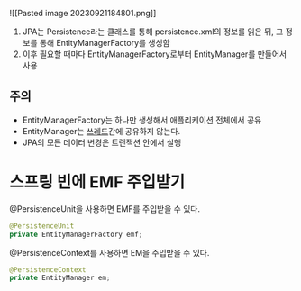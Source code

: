 ![[Pasted image 20230921184801.png]]
1. JPA는 Persistence라는 클래스를 통해 persistence.xml의 정보를 읽은 뒤, 그 정보를 통해 EntityManagerFactory를 생성함
2. 이후 필요할 때마다 EntityManagerFactory로부터 EntityManager를 만들어서 사용

## 주의
* EntityManagerFactory는 하나만 생성해서 애플리케이션 전체에서 공유
* EntityManager는 [쓰레드](Thread.md)간에 공유하지 않는다.
* JPA의 모든 데이터 변경은 트랜잭션 안에서 실행

# 스프링 빈에 EMF 주입받기

@PersistenceUnit을 사용하면 EMF를 주입받을 수 있다.
```java
@PersistenceUnit  
private EntityManagerFactory emf;
```

@PersistenceContext를 사용하면 EM을 주입받을 수 있다.
```java
@PersistenceContext
private EntityManager em;
```
